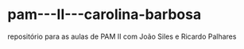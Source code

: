 # pam---II---carolina-barbosa
repositório para as aulas de PAM II com João Siles e Ricardo Palhares 
